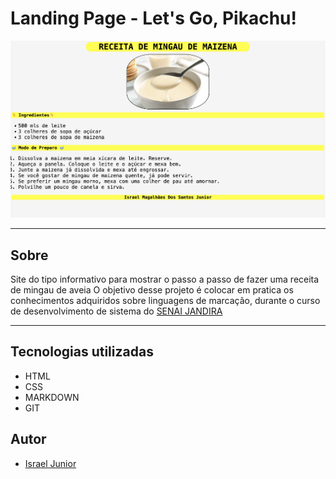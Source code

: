 # Landing Page - Let's Go, Pikachu!

![](./imagens/mingau_tela.png)

---

## Sobre

Site do tipo informativo para mostrar o passo a passo de fazer uma receita de mingau de aveia O objetivo desse projeto é colocar em pratica os conhecimentos adquiridos sobre linguagens de marcação, durante o curso de desenvolvimento de sistema do [SENAI JANDIRA](https://sp.senai.br/unidade/jandira)

---

## Tecnologias utilizadas
- HTML
- CSS
- MARKDOWN
- GIT

## Autor

- [Israel Junior](https://www.linkedin.com/in/israel-junior-0a48742b0/)